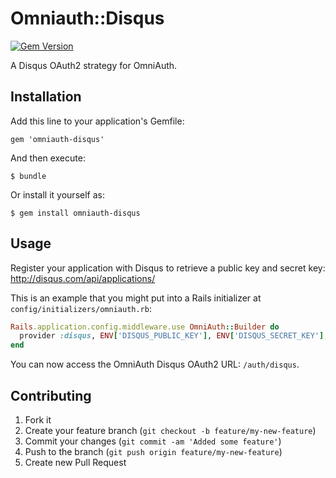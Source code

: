 # Omniauth::Disqus

[![Gem Version](http://img.shields.io/gem/v/omniauth-disqus.svg)][gem]

[gem]: https://rubygems.org/gems/omniauth-disqus

A Disqus OAuth2 strategy for OmniAuth.

## Installation

Add this line to your application's Gemfile:

    gem 'omniauth-disqus'

And then execute:

    $ bundle

Or install it yourself as:

    $ gem install omniauth-disqus

## Usage

Register your application with Disqus to retrieve a public key and secret key: http://disqus.com/api/applications/

This is an example that you might put into a Rails initializer at `config/initializers/omniauth.rb`:

```ruby
Rails.application.config.middleware.use OmniAuth::Builder do
  provider :disqus, ENV['DISQUS_PUBLIC_KEY'], ENV['DISQUS_SECRET_KEY'], :scope => 'read,email'
end
```

You can now access the OmniAuth Disqus OAuth2 URL: `/auth/disqus`.

## Contributing

1. Fork it
2. Create your feature branch (`git checkout -b feature/my-new-feature`)
3. Commit your changes (`git commit -am 'Added some feature'`)
4. Push to the branch (`git push origin feature/my-new-feature`)
5. Create new Pull Request
